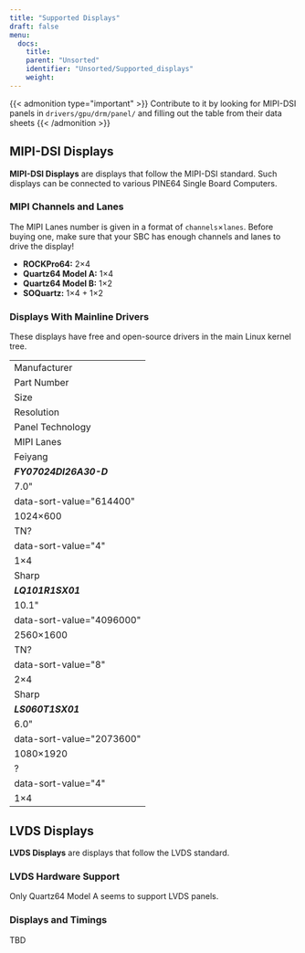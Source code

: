 ```yaml
---
title: "Supported Displays"
draft: false
menu:
  docs:
    title:
    parent: "Unsorted"
    identifier: "Unsorted/Supported_displays"
    weight: 
---
```


{{< admonition type="important" >}}
 Contribute to it by looking for MIPI-DSI panels in `drivers/gpu/drm/panel/` and filling out the table from their data sheets
{{< /admonition >}}

## MIPI-DSI Displays

**MIPI-DSI Displays** are displays that follow the MIPI-DSI standard. Such displays can be connected to various PINE64 Single Board Computers.

### MIPI Channels and Lanes

The MIPI Lanes number is given in a format of `channels`&times;`lanes`. Before buying one, make sure that your SBC has enough channels and lanes to drive the display!

* **ROCKPro64:** 2&times;4
* **Quartz64 Model A:** 1&times;4
* **Quartz64 Model B:** 1&times;2
* **SOQuartz:** 1&times;4 + 1&times;2

### Displays With Mainline Drivers

These displays have free and open-source drivers in the main Linux kernel tree.

|     |
| --- |
| Manufacturer |
| Part Number |
| Size |
| Resolution |
| Panel Technology |
| MIPI Lanes |
| Feiyang |
| ***FY07024DI26A30-D*** |
| 7.0" |
| data-sort-value="614400" |
| 1024&times;600 |
| TN? |
| data-sort-value="4" |
| 1&times;4 |
| Sharp |
| ***LQ101R1SX01*** |
| 10.1" |
| data-sort-value="4096000" |
| 2560&times;1600 |
| TN? |
| data-sort-value="8" |
| 2&times;4 |
| Sharp |
| ***LS060T1SX01*** |
| 6.0" |
| data-sort-value="2073600" |
| 1080&times;1920 |
| ? |
| data-sort-value="4" |
| 1&times;4 |

## LVDS Displays

**LVDS Displays** are displays that follow the LVDS standard.

### LVDS Hardware Support

Only Quartz64 Model A seems to support LVDS panels.

### Displays and Timings

TBD
